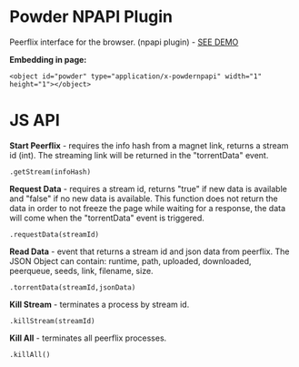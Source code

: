 # Powder NPAPI Plugin
Peerflix interface for the browser. (npapi plugin) - [SEE DEMO](http://jaruba.github.io/PowderNPAPI/)

**Embedding in page:**

    <object id="powder" type="application/x-powdernpapi" width="1" height="1"></object>


JS API
==============

**Start Peerflix** - requires the info hash from a magnet link, returns a stream id (int). The streaming link will be returned in the "torrentData" event.

    .getStream(infoHash)

**Request Data** - requires a stream id, returns "true" if new data is available and "false" if no new data is available. This function does not return the data in order to not freeze the page while waiting for a response, the data will come when the "torrentData" event is triggered.

    .requestData(streamId)

**Read Data** - event that returns a stream id and json data from peerflix. The JSON Object can contain: runtime, path, uploaded, downloaded, peerqueue, seeds, link, filename, size.

    .torrentData(streamId,jsonData)

**Kill Stream** - terminates a process by stream id.

    .killStream(streamId)

**Kill All** - terminates all peerflix processes.

    .killAll()
